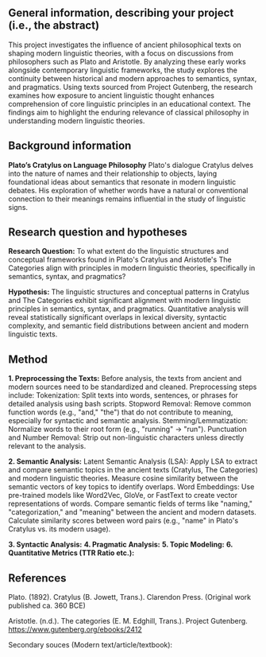 ## General information, describing your project (i.e., the abstract)
This project investigates the influence of ancient philosophical texts on shaping modern linguistic theories, with a focus on discussions from philosophers such as Plato and Aristotle. By analyzing these early works alongside contemporary linguistic frameworks, the study explores the continuity between historical and modern approaches to semantics, syntax, and pragmatics. Using texts sourced from Project Gutenberg, the research examines how exposure to ancient linguistic thought enhances comprehension of core linguistic principles in an educational context. The findings aim to highlight the enduring relevance of classical philosophy in understanding modern linguistic theories.
  
## Background information
**Plato’s Cratylus on Language Philosophy**
Plato's dialogue Cratylus delves into the nature of names and their relationship to objects, laying foundational ideas about semantics that resonate in modern linguistic debates. His exploration of whether words have a natural or conventional connection to their meanings remains influential in the study of linguistic signs.

## Research question and hypotheses 
**Research Question:**
To what extent do the linguistic structures and conceptual frameworks found in Plato's Cratylus and Aristotle's The Categories align with principles in modern linguistic theories, specifically in semantics, syntax, and pragmatics?

**Hypothesis:**
The linguistic structures and conceptual patterns in Cratylus and The Categories exhibit significant alignment with modern linguistic principles in semantics, syntax, and pragmatics.
Quantitative analysis will reveal statistically significant overlaps in lexical diversity, syntactic complexity, and semantic field distributions between ancient and modern linguistic texts.

## Method
**1. Preprocessing the Texts:**
Before analysis, the texts from ancient and modern sources need to be standardized and cleaned. Preprocessing steps include:
Tokenization: Split texts into words, sentences, or phrases for detailed analysis using bash scripts.
Stopword Removal: Remove common function words (e.g., "and," "the") that do not contribute to meaning, especially for syntactic and semantic analysis.
Stemming/Lemmatization: Normalize words to their root form (e.g., "running" → "run").
Punctuation and Number Removal: Strip out non-linguistic characters unless directly relevant to the analysis.

**2. Semantic Analysis:**
Latent Semantic Analysis (LSA):
Apply LSA to extract and compare semantic topics in the ancient texts (Cratylus, The Categories) and modern linguistic theories.
Measure cosine similarity between the semantic vectors of key topics to identify overlaps.
Word Embeddings:
Use pre-trained models like Word2Vec, GloVe, or FastText to create vector representations of words.
Compare semantic fields of terms like "naming," "categorization," and "meaning" between the ancient and modern datasets.
Calculate similarity scores between word pairs (e.g., "name" in Plato's Cratylus vs. its modern usage).

**3. Syntactic Analysis:**
**4. Pragmatic Analysis:**
**5. Topic Modeling:**
**6. Quantitative Metrics (TTR Ratio etc.):**

## References
Plato. (1892). Cratylus (B. Jowett, Trans.). Clarendon Press. (Original work published ca. 360 BCE)


Aristotle. (n.d.). The categories (E. M. Edghill, Trans.). Project Gutenberg. https://www.gutenberg.org/ebooks/2412


Secondary souces (Modern text/article/textbook):

